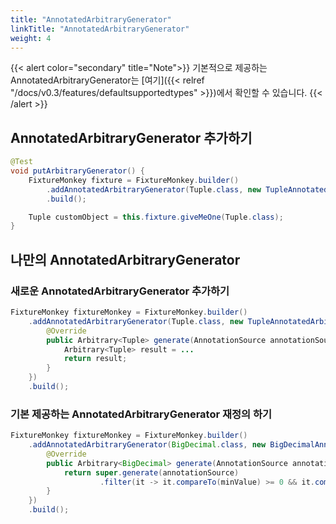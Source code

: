 ```yaml
---
title: "AnnotatedArbitraryGenerator"
linkTitle: "AnnotatedArbitraryGenerator"
weight: 4
---
```

{{< alert color="secondary" title="Note">}}
기본적으로 제공하는 AnnotatedArbitraryGenerator는 [여기]({{< relref "/docs/v0.3/features/defaultsupportedtypes" >}})에서 확인할 수 있습니다.
{{< /alert >}}

## AnnotatedArbitraryGenerator 추가하기
```java
@Test
void putArbitraryGenerator() {
    FixtureMonkey fixture = FixtureMonkey.builder()
        .addAnnotatedArbitraryGenerator(Tuple.class, new TupleAnnotatedArbitraryGenerator())
        .build();

	Tuple customObject = this.fixture.giveMeOne(Tuple.class);
}
```

## 나만의 AnnotatedArbitraryGenerator
### 새로운 AnnotatedArbitraryGenerator 추가하기
```java
FixtureMonkey fixtureMonkey = FixtureMonkey.builder()
    .addAnnotatedArbitraryGenerator(Tuple.class, new TupleAnnotatedArbitraryGenerator() {
        @Override
        public Arbitrary<Tuple> generate(AnnotationSource annotationSource) {
        	Arbitrary<Tuple> result = ...
            return result;
        }
    })
    .build();
```

### 기본 제공하는 AnnotatedArbitraryGenerator 재정의 하기
```java
FixtureMonkey fixtureMonkey = FixtureMonkey.builder()
    .addAnnotatedArbitraryGenerator(BigDecimal.class, new BigDecimalAnnotatedArbitraryGenerator() {
        @Override
        public Arbitrary<BigDecimal> generate(AnnotationSource annotationSource) {
        	return super.generate(annotationSource)
                    .filter(it -> it.compareTo(minValue) >= 0 && it.compareTo(maxValue) <= 0);
        }
    })
    .build();
```
